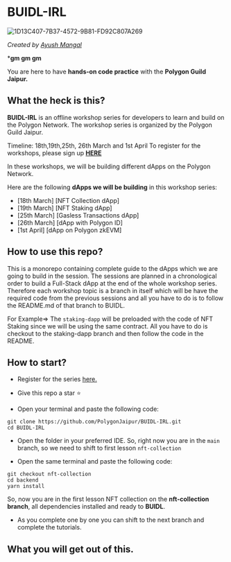 # BUIDL-IRL


![1D13C407-7B37-4572-9B81-FD92C807A269](https://user-images.githubusercontent.com/79016290/225668652-832dd0e7-2aeb-412d-81ae-9ceceab56d00.GIF)

_Created by [Ayush Mangal](https://twitter.com/0xayushM)_


***gm gm gm**

You are here to have **hands-on code practice** with the **Polygon Guild Jaipur.**

## What the heck is this?

**BUIDL-IRL** is an offline workshop series for developers to learn and build on the Polygon Network. The workshop series is organized by the Polygon Guild Jaipur.

Timeline: 18th,19th,25th, 26th March and 1st April
To register for the workshops, please sign up [**HERE**](https://lu.ma/buidl-irl)

In these workshops, we will be building different dApps on the Polygon Network.

Here are the following **dApps we will be building** in this workshop series:

- [18th March] [NFT Collection dApp]
- [19th March] [NFT Staking dApp]
- [25th March] [Gasless Transactions dApp]
- [26th March] [dApp with Polygon ID]
- [1st April] [dApp on Polygon zkEVM]

## How to use this repo?

This is a monorepo containing complete guide to the dApps which we are going to build in the session. The sessions are planned in a chronological order to build a Full-Stack dApp at the end of the  whole workshop series. Therefore each workshop topic is a branch in itself which will be have the required code from the previous sessions and all you have to do is to follow the README.md of that branch to BUIDL.

For Example=> 
The `staking-dapp` will be preloaded with the code of NFT Staking since we will be using the same contract. All you have to do is checkout to the staking-dapp branch and then follow the code in the README. 


## How to start?

- Register for the series [here.](https://lu.ma/buidl-irl)

- Give this repo a star ⭐️

- Open your terminal and paste the following code:
```
git clone https://github.com/PolygonJaipur/BUIDL-IRL.git
cd BUIDL-IRL
```
- Open the folder in your preferred IDE.
So, right now you are in the `main` branch, so we need to shift to first lesson `nft-collection`

- Open the same terminal and paste the following code:
```
git checkout nft-collection
cd backend 
yarn install
``` 
So, now you are in the first lesson NFT collection on the **nft-collection branch**, all dependencies installed and ready to **BUIDL**.

- As you complete one by one you can shift to the next branch and complete the tutorials.

## What you will get out of this. 
